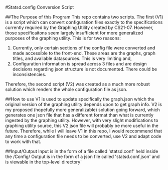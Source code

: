 #Statsd.config Conversion Script

##The Purpose of this Program 
This repo contains two scripts. The first (V1) is a script which can convert configuration files exactly to the specifications
currently required by the Graphing Utility created by CS21-07. However, those specificaitons seem largely insufficient for more
generalized purposes of the graphing utility. This is for two reasons:

1. Currently, only certain sections of the config file were converted and made accessible to the front-end. These areas are
	the graphs, graph titles, and available datasources. This is very limiting and,
2. Configuration information is spread across 3 files and are design decisions regarding json structure is not documented.
	There could be inconsistencies.

Therefore, the second script (V2) was created as a much more robust solution which renders the whole configuration file as
json. 

##How to use
V1 is used to update specifically the graph.json which the original version of the graphing utility depends upon to get graph
info. V2 is my proposed (hopefully more generalizable) solution going forward, which generates one json file that has a different
format than what is currently ingested by the graphing utility. However, with very slight modifications to graphing utility
source, this V2 json file will probably be more useful in the future. Therefore, while I will leave V1 in this repo, I would 
reccommend that any time a configuration file needs to be converted, use V2 and adapt code to work with that.

##Input/Output
Input is in the form of a file called 'statsd.conf' held inside the /Config/
Output is in the form of a json file called 'statsd.conf.json' and is viewable in the top-level directory'